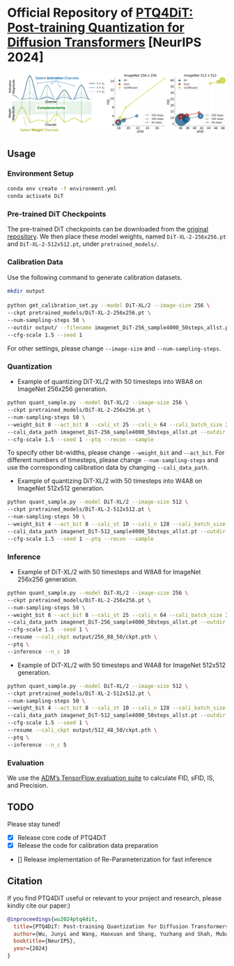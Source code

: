 # Official Repository of [PTQ4DiT: Post-training Quantization for Diffusion Transformers](https://arxiv.org/abs/2405.16005) [NeurIPS 2024]
![PTQ4DiT](figures/PTQ4DiT.png)


## Usage
### Environment Setup
```bash
conda env create -f environment.yml
conda activate DiT
```


### Pre-trained DiT Checkpoints
The pre-trained DiT checkpoints can be downloaded from the [original repository](https://github.com/facebookresearch/DiT?tab=readme-ov-file#sampling--).
We then place these model weights, named `DiT-XL-2-256x256.pt` and `DiT-XL-2-512x512.pt`, under `pretrained_models/`.


### Calibration Data
Use the following command to generate calibration datasets.
```bash
mkdir output

python get_calibration_set.py --model DiT-XL/2 --image-size 256 \
--ckpt pretrained_models/DiT-XL-2-256x256.pt \
--num-sampling-steps 50 \
--outdir output/ --filename imagenet_DiT-256_sample4000_50steps_allst.pt \
--cfg-scale 1.5 --seed 1
```
For other settings, please change `--image-size` and `--num-sampling-steps`.

### Quantization
- Example of quantizing DiT-XL/2 with 50 timesteps into W8A8 on ImageNet 256x256 generation.
```bash
python quant_sample.py --model DiT-XL/2 --image-size 256 \
--ckpt pretrained_models/DiT-XL-2-256x256.pt \
--num-sampling-steps 50 \
--weight_bit 8 --act_bit 8 --cali_st 25 --cali_n 64 --cali_batch_size 32 --sm_abit 8 \
--cali_data_path imagenet_DiT-256_sample4000_50steps_allst.pt --outdir output/ \
--cfg-scale 1.5 --seed 1 --ptq --recon --sample
```
To specify other bit-widths, please change `--weight_bit` and `--act_bit`.
For different numbers of timesteps, please change `--num-sampling-steps` and use the corresponding calibration data by changing `--cali_data_path`.

- Example of quantizing DiT-XL/2 with 50 timesteps into W4A8 on ImageNet 512x512 generation.
```bash
python quant_sample.py --model DiT-XL/2 --image-size 512 \
--ckpt pretrained_models/DiT-XL-2-512x512.pt \
--num-sampling-steps 50 \
--weight_bit 4 --act_bit 8 --cali_st 10 --cali_n 128 --cali_batch_size 16 --sm_abit 8 \
--cali_data_path imagenet_DiT-512_sample4000_50steps_allst.pt --outdir output/ \
--cfg-scale 1.5 --seed 1 --ptq --recon --sample
```


### Inference
- Example of DiT-XL/2 with 50 timesteps and W8A8 for ImageNet 256x256 generation.
```bash
python quant_sample.py --model DiT-XL/2 --image-size 256 \
--ckpt pretrained_models/DiT-XL-2-256x256.pt \
--num-sampling-steps 50 \
--weight_bit 8 --act_bit 8 --cali_st 25 --cali_n 64 --cali_batch_size 32 --sm_abit 8 \
--cali_data_path imagenet_DiT-256_sample4000_50steps_allst.pt --outdir output/ \
--cfg-scale 1.5 --seed 1 \
--resume --cali_ckpt output/256_88_50/ckpt.pth \
--ptq \
--inference --n_c 10
```

- Example of DiT-XL/2 with 50 timesteps and W4A8 for ImageNet 512x512 generation.
```bash
python quant_sample.py --model DiT-XL/2 --image-size 512 \
--ckpt pretrained_models/DiT-XL-2-512x512.pt \
--num-sampling-steps 50 \
--weight_bit 4 --act_bit 8 --cali_st 10 --cali_n 128 --cali_batch_size 16 --sm_abit 8 \
--cali_data_path imagenet_DiT-512_sample4000_50steps_allst.pt --outdir output/ \
--cfg-scale 1.5 --seed 1 \
--resume --cali_ckpt output/512_48_50/ckpt.pth \
--ptq \
--inference --n_c 5
```


### Evaluation
We use the [ADM’s TensorFlow evaluation suite](https://github.com/openai/guided-diffusion/tree/main/evaluations) to calculate FID, sFID, IS, and Precision.


## TODO
Please stay tuned!

- [x] Release core code of PTQ4DiT
- [x] Release the code for calibration data preparation
- [] Release implementation of Re-Parameterization for fast inference


## Citation
If you find PTQ4DiT useful or relevant to your project and research, please kindly cite our paper:)

```bibtex
@inproceedings{wu2024ptq4dit,
  title={PTQ4DiT: Post-training Quantization for Diffusion Transformers},
  author={Wu, Junyi and Wang, Haoxuan and Shang, Yuzhang and Shah, Mubarak and Yan, Yan},
  booktitle={NeurIPS},
  year={2024}
}
```
